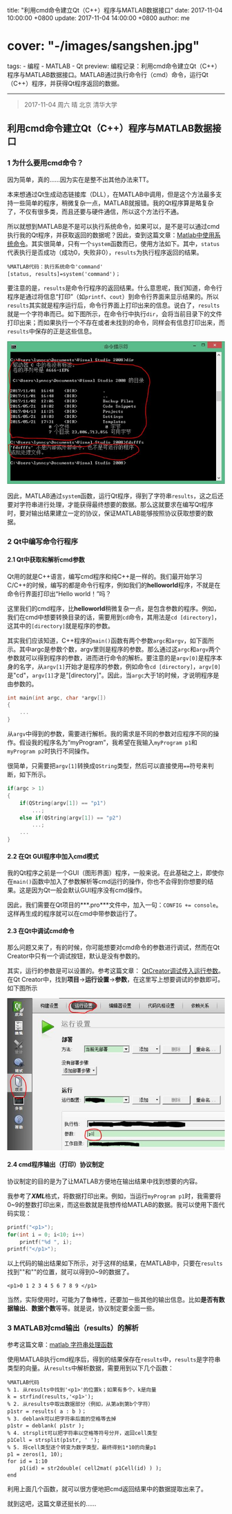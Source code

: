 title: "利用cmd命令建立Qt（C++）程序与MATLAB数据接口"
date: 2017-11-04 10:00:00 +0800
update: 2017-11-04 14:00:00 +0800
author: me
# cover: "-/images/sangshen.jpg"
tags:
    - 编程
    - MATLAB
    - Qt
preview: 编程记录：利用cmd命令建立Qt（C++）程序与MATLAB数据接口。MATLAB通过执行命令行（cmd）命令，运行Qt（C++）程序，并获得Qt程序返回的数据。

---

> 2017-11-04 周六 晴 北京 清华大学

## 利用cmd命令建立Qt（C++）程序与MATLAB数据接口 ##
### 1 为什么要用cmd命令？ ###
因为简单，真的……因为实在是整不出其他办法来TT。

本来想通过Qt生成动态链接库（DLL），在MATLAB中调用，但是这个方法最多支持一些简单的程序，稍微复杂一点，MATLAB就报错。我的Qt程序算是略复杂了，不仅有很多类，而且还要与硬件通信，所以这个方法行不通。

所以就想到MATLAB是不是可以执行系统命令，如果可以，是不是可以通过cmd执行我的Qt程序，并获取返回的数据呢？因此，查到这篇文章：[Matlab中使用系统命令](http://blog.sina.com.cn/s/blog_59cf67260100l2c3.html)。其实很简单，只有一个`system`函数而已，使用方法如下。其中，`status`代表执行是否成功（成功0，失败非0），`results`为执行程序返回的结果。

```
%MATLAB代码：执行系统命令'command'
[status, results]=system('command')；
```

要注意的是，`results`是命令行程序的返回结果。什么意思呢，我们知道，命令行程序是通过将信息“打印”（如`printf`、`cout`）到命令行界面来显示结果的。所以`results`其实就是程序运行后，命令行界面上打印出来的信息。说白了，`results`就是一个字符串而已。如下图所示，在命令行中执行`dir`，会将当前目录下的文件打印出来；而如果执行一个不存在或者未找到的命令，同样会有信息打印出来，而`results`中保存的正是这些信息。

![在cmd中执行命令](./images/cmd01.jpg)

因此，MATLAB通过`system`函数，运行Qt程序，得到了字符串`results`，这之后还要对字符串进行处理，才能获得最终想要的数据。那么这就要求在编写Qt程序时，要对输出结果建立一定的协议，保证MATLAB能够按照协议获取想要的数据。

### 2 Qt中编写命令行程序 ###

#### 2.1 Qt中获取和解析cmd参数 ####

Qt用的就是C++语言，编写cmd程序和纯C++是一样的。我们最开始学习C/C++的时候，编写的都是命令行程序，例如我们的**helloworld**程序，不就是在命令行界面打印出“Hello world！”吗？

这里我们的cmd程序，比**helloworld**稍微复杂一点，是包含参数的程序。例如，我们在cmd中想要转换目录的话，需要用到`cd`命令，其用法是`cd [directory]`，这其中的`[directory]`就是程序的参数。

其实我们应该知道，C++程序的`main()`函数有两个参数`argc`和`argv`，如下面所示。其中argc是参数个数，argv里则是程序的参数。那么通过这`argc`和`argv`两个参数就可以得到程序的参数，进而进行命令的解析。要注意的是`argv[0]`是程序本身的名字，从`argv[1]`开始才是程序的参数，例如命令`cd [directory]`，`argv[0]`是"cd"，`argv[1]`才是"[directory]"。因此，当`argc`大于1的时候，才说明程序是由参数的。

```cpp
int main(int argc, char *argv[])
{
	...
}
```

从`argv`中得到的参数，需要进行解析。我的需求是不同的参数对应程序不同的操作。假设我的程序名为“myProgram”，我希望在我输入`myProgram p1`和`myProgram p2`时执行不同操作。

很简单，只需要把`argv[1]`转换成`QString`类型，然后可以直接使用`==`符号来判断，如下所示。
```cpp
if(argc > 1)
{
    if(QString(argv[1]) == "p1")
        ...;
    else if(QString(argv[1]) == "p2")
        ...;
	...
}
```

#### 2.2 在Qt GUI程序中加入cmd模式 ####

我的Qt程序之前是一个GUI（图形界面）程序，一般来说。在此基础之上，即使你在`main()`函数中加入了参数解析等cmd运行的操作，你也不会得到你想要的结果。这是因为Qt一般会默认GUI程序没有cmd操作。

因此，我们需要在Qt项目的***.pro***文件中，加入一句：`CONFIG += console`。这样再生成的程序就可以在cmd中带参数运行了。

#### 2.3 在Qt中调试cmd命令 ####

那么问题又来了，有的时候，你可能想要对cmd命令的参数进行调试，然而在Qt Creator中只有一个调试按钮，默认是没有参数的。

其实，运行的参数是可以设置的。参考这篇文章： [QtCreator调试传入运行参数](http://blog.csdn.net/desert187/article/details/40781225)。在Qt Creator中，找到**项目**->**运行设置**->**参数**，在这里写上想要调试的参数即可。如下图所示

![Qt中设置程序运行参数](./images/qt-cmd-parameter01.jpg)

#### 2.4 cmd程序输出（打印）协议制定 ####

协议制定的目的是为了让MATLAB方便地在输出结果中找到想要的内容。

我参考了***XML***格式，将数据打印出来。例如，当运行`myProgram p1`时，我需要将0~9的整数打印出来，而这些数就是我想传给MATLAB的数据。我可以使用下面代码实现：

```cpp
printf("<p1>");
for(int i = 0; i<10; i++)
    printf("%d ", i);
printf("</p1>");
```

以上代码的输出结果如下所示，对于这样的结果，在MATLAB中，只要在`results`找到"<p1>"和"</p1>"的位置，就可以得到0~9的数据了。

```
<p1>0 1 2 3 4 5 6 7 8 9 </p1>
```

当然，实际使用时，可能为了鲁棒性，还要加一些其他的输出信息。比如**是否有数据输出**、**数据个数**等等。就是说，协议制定要全面一些。

### 3 MATLAB对cmd输出（results）的解析 ###

参考这篇文章：[matlab 字符串处理函数](http://www.cnblogs.com/emanlee/archive/2012/09/13/2683912.html)

使用MATLAB执行cmd程序后，得到的结果保存在`results`中，`results`是字符串类型的向量。从`results`中解析数据，需要用到以下几个函数：

```
%MATLAB代码
% 1. 从results中找到'<p1>'的位置k；如果有多个，k是向量
k = strfind(results,'<p1>');
% 2. 从results中取出数据部分（例如，从第a到第b个字符）
p1str = results( a : b )；
% 3. deblank可以把字符串后面的空格等去掉
p1str = deblank( p1str );
% 4. strsplit可以把字符串以空格等符号分开，返回cell类型
p1Cell = strsplit(p1str, ' ');
% 5. 将cell类型逐个转变为数字类型，最终得到1*10的向量p1
p1 = zeros(1, 10);
for id = 1:10
    p1(id) = str2double( cell2mat( p1Cell(id) ) );
end
```

利用上面几个函数，就可以很方便地把cmd返回结果中的数据提取出来了。

就到这吧，这篇文章还挺长的……